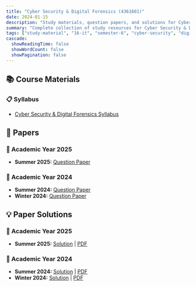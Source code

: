 ```yaml
---
title: "Cyber Security & Digital Forensics (4361601)"
date: 2024-01-15
description: "Study materials, question papers, and solutions for Cyber Security & Digital Forensics (4361601) - Information Technology, Semester 6"
summary: "Complete collection of study resources for Cyber Security & Digital Forensics including syllabus, question papers from 2024-2025, and detailed solutions"
tags: ["study-material", "16-it", "semester-6", "cyber-security", "digital-forensics", "csdf", "4361601"]
cascade:
  showReadingTime: false
  showWordCount: false
  showPagination: false
---
```


## 📚 Course Materials

### 📋 Syllabus

- [Cyber Security & Digital Forensics Syllabus](4361601.pdf)

## 📝 Papers

### 📅 Academic Year 2025

- **Summer 2025:** [Question Paper](4361601-Summer-2025.pdf)

### 📅 Academic Year 2024  

- **Summer 2024:** [Question Paper](4361601-Summer-2024.pdf)
- **Winter 2024:** [Question Paper](4361601-Winter-2024.pdf)

## 💡 Paper Solutions

### 📅 Academic Year 2025

- **Summer 2025:** [Solution](4361601-summer-2025-solution) | [PDF](4361601-summer-2025-solution.pdf)

### 📅 Academic Year 2024

- **Summer 2024:** [Solution](4361601-summer-2024-solution) | [PDF](4361601-summer-2024-solution.pdf)
- **Winter 2024:** [Solution](4361601-winter-2024-solution) | [PDF](4361601-winter-2024-solution.pdf)
